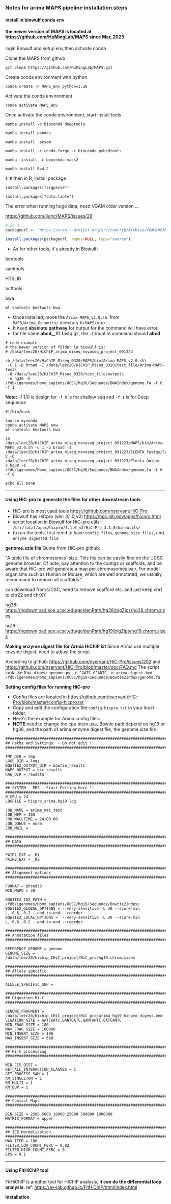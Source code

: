 ### Notes for arima MAPS pipeline installation steps
#### install in biowulf conda env
#### the newer version of MAPS is located at https://github.com/HuMingLab/MAPS since Mar, 2023

login Biowulf and setup env,then activate conda

Clone the MAPS from github

`git clone https://github.com/HuMingLab/MAPS.git`

Create conda environment with python 

`conda create -n MAPS_env python=3.10`

Activate the conda environment

`conda activate MAPS_env`

Once activate the conda environment, start install tools

`mamba install -c bioconda deeptools`

`mamba install pandas`

`mamba install  pysam` 

`mamba install -c conda-forge -c bioconda pybedtools` 

`mamba  install -c bioconda macs2`

`mamba install R=4.2`

`$ R` then in R, install package

`install.packages("argparse")`

`install.packages("data.table")`

The error when running huge data, need VGAM older version ...

https://github.com/ijuric/MAPS/issues/29

```r
# in R 
packageurl <- "https://cran.r-project.org/src/contrib/Archive/VGAM/VGAM_1.1-3.tar.gz"

install.packages(packageurl, repos=NULL, type="source")
```


- As for other tools, it's already in Biowulf:

bedtools
	
 samtools
	
 HTSLIB
	
 bcftools
	
 bwa
	
`ml samtools bedtools bwa`

- Once installed, move the `Arima-MAPS_v2.0.sh`  from `MAPS/Arima_Genomics/` directory to `MAPS/bin/`
- It need **absolute pathway** for output for the command will have error. 
- for file name **abcd_**_R1.fastq.gz, the `-I`  inupt in command should  **abcd** 


```
# code example
# the newer version of folder in biowulf is:
# /data/leec20/HiChIP_arima_miseq_novaseq_project_091223

sh /data/leec20/HiChIP_Miseq_0320/MAPS/bin/Arima-MAPS_v2.0.sh\
 -C 1 -p broad -I /data/leec20/HiChIP_Miseq_0320/test_file/Arima-MAPS-test\
 -O /data/leec20/HiChIP_Miseq_0320/test_file/output\
 -o hg38 -b /fdb/igenomes/Homo_sapiens/UCSC/hg38/Sequence/BWAIndex/genome.fa -t 6 -f 1

```

**Note:**
-f 1/0 is design for `-f 0` is for shallow seq and `-f 1` is for Deep sequence

```
#!/bin/bash

source myconda
conda activate MAPS_new
ml samtools bedtools bwa

sh /data/leec20/HiChIP_arima_miseq_novaseq_project_091223/MAPS/bin/Arima-MAPS_v2.0.sh -C 1 -p broad -I /data/leec20/HiChIP_arima_miseq_novaseq_project_091223/ELENTA_fastqs/Sample-2 -O /data/leec20/HiChIP_arima_miseq_novaseq_project_091223/Elenta_Output -o hg38 -b /fdb/igenomes/Homo_sapiens/UCSC/hg38/Sequence/BWAIndex/genome.fa -t 6 -f 0

echo all Done

```

---------


#### Using HiC-pro to generate the files for other downstream tools

- HiC-pro is most used tools https://github.com/nservant/HiC-Pro
- Biowulf has HiCpro (ver: 3.1.0_v2) https://hpc.nih.gov/apps/hicpro.html
- script location in Biowulf for HiC-pro utils: 
`/usr/local/apps/hicpro/3.1.0_v2/HiC-Pro_3.1.0/bin/utils/`
- to run the tools, first need to have `config files`, `genome.size files`, and `enzyme digested file`

**genome.szie file**
Quote from HiC-pro github:

"A table file of chromosomes' size. This file can be easily find on the UCSC genome browser. Of note, pay attention to the contigs or scaffolds, and be aware that HiC-pro will generate a map per chromosomes pair. For model organisms such as Human or Mouse, which are well annotated, we usually recommand to remove all scaffolds."

can download from UCSC, need to remove scafford etc. and just keep chr1 to chr22 and chrXY

hg38: https://hgdownload.soe.ucsc.edu/goldenPath/hg38/bigZips/hg38.chrom.sizes

hg19: https://hgdownload.soe.ucsc.edu/goldenPath/hg19/bigZips/hg19.chrom.sizes


**Making enzyme digest file for Armia HiChIP kit**
Since Arima use multiple enzyme digest, need to adjust the script. 

According to github: https://github.com/nservant/HiC-Pro/issues/202 and https://github.com/nservant/HiC-Pro/blob/master/doc/FAQ.md
The script look like this:
`digest_genome.py -r ^GATC G^ANTC -o arima.digest.bed /fdb/igenomes/Homo_sapiens/UCSC/hg19/Sequence/Bowtie2Index/genome.fa`

**Setting config files for running HiC-pro**
- Config files are located in https://github.com/nservant/HiC-Pro/blob/master/config-hicpro.txt
- Copy and edit the configuration file `config-hicpro.txt` in your local folder.
- Here's the example for Arima config files: 
- **NOTE** need to change the cpu mem use, Bowtie path depend on hg19 or hg38, and the path of arima enzyme digest file, the genome.size file

```
#########################################################################
## Paths and Settings  - Do not edit !
#########################################################################

TMP_DIR = tmp
LOGS_DIR = logs
BOWTIE2_OUTPUT_DIR = bowtie_results
MAPC_OUTPUT = hic_results
RAW_DIR = rawdata

#######################################################################
## SYSTEM - PBS - Start Editing Here !!
#######################################################################
N_CPU = 24
LOGFILE = hicpro_arima.hg19.log

JOB_NAME = arima_mai_test
JOB_MEM = 40G
JOB_WALLTIME = 24:00:00
JOB_QUEUE = norm
JOB_MAIL = 

#########################################################################
## Data
#########################################################################

PAIR1_EXT = _R1
PAIR2_EXT = _R2

#######################################################################
## Alignment options
#######################################################################

FORMAT = phred33
MIN_MAPQ = 30

BOWTIE2_IDX_PATH = /fdb/igenomes/Homo_sapiens/UCSC/hg19/Sequence/Bowtie2Index/
BOWTIE2_GLOBAL_OPTIONS = --very-sensitive -L 30 --score-min L,-0.6,-0.2 --end-to-end --reorder
BOWTIE2_LOCAL_OPTIONS =  --very-sensitive -L 20 --score-min L,-0.6,-0.2 --end-to-end --reorder

#######################################################################
## Annotation files
#######################################################################

REFERENCE_GENOME = genome
GENOME_SIZE = /data/leec20/hichip_CHiC_project/HiC_pro/hg19.chrom.sizes

#######################################################################
## Allele specific
#######################################################################

ALLELE_SPECIFIC_SNP = 

#######################################################################
## Digestion Hi-C
#######################################################################

GENOME_FRAGMENT = /data/leec20/hichip_CHiC_project/HiC_pro/arima_hg19_hicpro_digest.bed
LIGATION_SITE = GATCGATC,GANTGATC,GANTANTC,GATCANTC
MIN_FRAG_SIZE = 100
MAX_FRAG_SIZE = 100000
MIN_INSERT_SIZE = 100
MAX_INSERT_SIZE = 600

#######################################################################
## Hi-C processing
#######################################################################

MIN_CIS_DIST =
GET_ALL_INTERACTION_CLASSES = 1
GET_PROCESS_SAM = 1
RM_SINGLETON = 1
RM_MULTI = 1
RM_DUP = 1

#######################################################################
## Contact Maps
#######################################################################

BIN_SIZE = 2500 5000 10000 25000 500000 1000000
MATRIX_FORMAT = upper

#######################################################################
## ICE Normalization
#######################################################################
MAX_ITER = 100
FILTER_LOW_COUNT_PERC = 0.02
FILTER_HIGH_COUNT_PERC = 0
EPS = 0.1

```
--------

#### Using FitHiChIP tool

FitHiChIP is another tool for HiChIP analysis, **it can do the differential loop analysis**. 
ref: https://ay-lab.github.io/FitHiChIP/html/index.html

**Installation**










